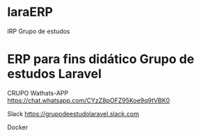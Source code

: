 # laraERP
IRP Grupo de estudos

# ERP para fins didático Grupo de estudos Laravel
CRUPO Wathats-APP
https://chat.whatsapp.com/CYzZ8pOFZ95Koe9q9tVBK0

Slack
https://grupodeestudolaravel.slack.com

Docker


